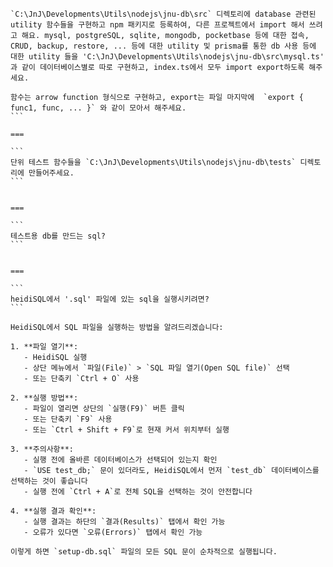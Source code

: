 
````
`C:\JnJ\Developments\Utils\nodejs\jnu-db\src` 디렉토리에 database 관련된 utility 함수들을 구현하고 npm 패키지로 등록하여, 다른 프로젝트에서 import 해서 쓰려고 해요. mysql, postgreSQL, sqlite, mongodb, pocketbase 등에 대한 접속, CRUD, backup, restore, ... 등에 대한 utility 및 prisma를 통한 db 사용 등에 대한 utility 들을 'C:\JnJ\Developments\Utils\nodejs\jnu-db\src\mysql.ts' 과 같이 데이터베이스별로 따로 구현하고, index.ts에서 모두 import export하도록 해주세요.

함수는 arrow function 형식으로 구현하고, export는 파일 마지막에  `export { func1, func, ... }` 와 같이 모아서 해주세요.
```

===

```
단위 테스트 함수들을 `C:\JnJ\Developments\Utils\nodejs\jnu-db\tests` 디렉토리에 만들어주세요.
```


===

```
테스트용 db를 만드는 sql?
```


===

```
heidiSQL에서 '.sql' 파일에 있는 sql을 실행시키려면?
```

HeidiSQL에서 SQL 파일을 실행하는 방법을 알려드리겠습니다:

1. **파일 열기**:
   - HeidiSQL 실행
   - 상단 메뉴에서 `파일(File)` > `SQL 파일 열기(Open SQL file)` 선택
   - 또는 단축키 `Ctrl + O` 사용

2. **실행 방법**:
   - 파일이 열리면 상단의 `실행(F9)` 버튼 클릭
   - 또는 단축키 `F9` 사용
   - 또는 `Ctrl + Shift + F9`로 현재 커서 위치부터 실행

3. **주의사항**:
   - 실행 전에 올바른 데이터베이스가 선택되어 있는지 확인
   - `USE test_db;` 문이 있더라도, HeidiSQL에서 먼저 `test_db` 데이터베이스를 선택하는 것이 좋습니다
   - 실행 전에 `Ctrl + A`로 전체 SQL을 선택하는 것이 안전합니다

4. **실행 결과 확인**:
   - 실행 결과는 하단의 `결과(Results)` 탭에서 확인 가능
   - 오류가 있다면 `오류(Errors)` 탭에서 확인 가능

이렇게 하면 `setup-db.sql` 파일의 모든 SQL 문이 순차적으로 실행됩니다.
